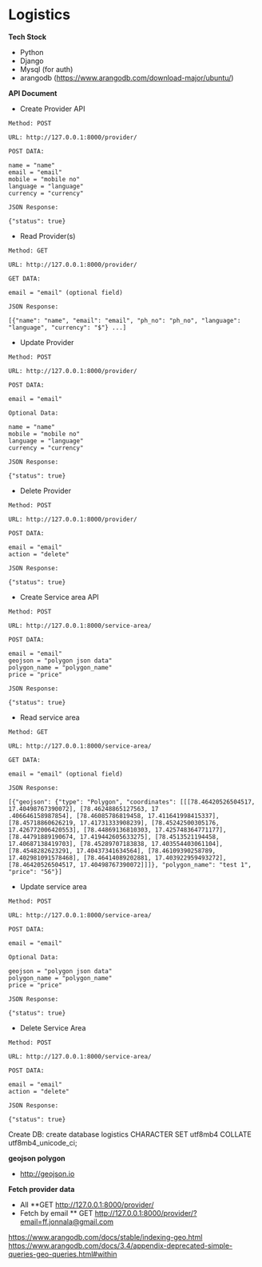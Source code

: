 # Logistics

**Tech Stock**
* Python
* Django
* Mysql (for auth)
* arangodb (https://www.arangodb.com/download-major/ubuntu/)


**API Document**

* Create Provider API
~~~~
Method: POST

URL: http://127.0.0.1:8000/provider/

POST DATA:

name = "name"
email = "email"
mobile = "mobile no"
language = "language"
currency = "currency"

JSON Response:

{"status": true}
~~~~

* Read Provider(s)
~~~~
Method: GET

URL: http://127.0.0.1:8000/provider/

GET DATA:

email = "email" (optional field)

JSON Response:

[{"name": "name", "email": "email", "ph_no": "ph_no", "language": "language", "currency": "$"} ...]

~~~~
* Update Provider
~~~~
Method: POST

URL: http://127.0.0.1:8000/provider/

POST DATA:

email = "email"

Optional Data:

name = "name"
mobile = "mobile no"
language = "language"
currency = "currency"

JSON Response:

{"status": true}

~~~~
* Delete Provider
~~~~
Method: POST

URL: http://127.0.0.1:8000/provider/

POST DATA:

email = "email"
action = "delete"

JSON Response:

{"status": true}

~~~~


* Create Service area API
~~~~
Method: POST

URL: http://127.0.0.1:8000/service-area/

POST DATA:

email = "email"
geojson = "polygon json data"
polygon_name = "polygon_name"
price = "price"

JSON Response:

{"status": true}
~~~~

* Read service area
~~~~
Method: GET

URL: http://127.0.0.1:8000/service-area/

GET DATA:

email = "email" (optional field)

JSON Response:

[{"geojson": {"type": "Polygon", "coordinates": [[[78.46420526504517, 17.40498767390072], [78.46248865127563, 17
.406646158987854], [78.46085786819458, 17.411641998415337], [78.45718860626219, 17.41731333908239], [78.45242500305176, 17.426772006420553], [78.44869136810303, 17.425748364771177], [78.44791889190674, 17.419442605633275], [78.4513521194458, 17.40687138419703], [78.45289707183838, 17.403554403061104], [78.4548282623291, 17.40437341634564], [78.46109390258789, 17.402981091578468], [78.46414089202881, 17.403922959493272], [78.46420526504517, 17.40498767390072]]]}, "polygon_name": "test 1", "price": "56"}]
~~~~

* Update service area
~~~~
Method: POST

URL: http://127.0.0.1:8000/service-area/

POST DATA:

email = "email"

Optional Data:

geojson = "polygon json data"
polygon_name = "polygon_name"
price = "price"

JSON Response:

{"status": true}
~~~~

* Delete Service Area
~~~~
Method: POST

URL: http://127.0.0.1:8000/service-area/

POST DATA:

email = "email"
action = "delete"

JSON Response:

{"status": true}
~~~~



Create DB:
create database logistics CHARACTER SET utf8mb4 COLLATE utf8mb4_unicode_ci;

**geojson polygon**
* http://geojson.io




**Fetch provider data**
* All
    **GET http://127.0.0.1:8000/provider/
* Fetch by email
    ** GET http://127.0.0.1:8000/provider/?email=ff.jonnala@gmail.com
    
https://www.arangodb.com/docs/stable/indexing-geo.html
https://www.arangodb.com/docs/3.4/appendix-deprecated-simple-queries-geo-queries.html#within
